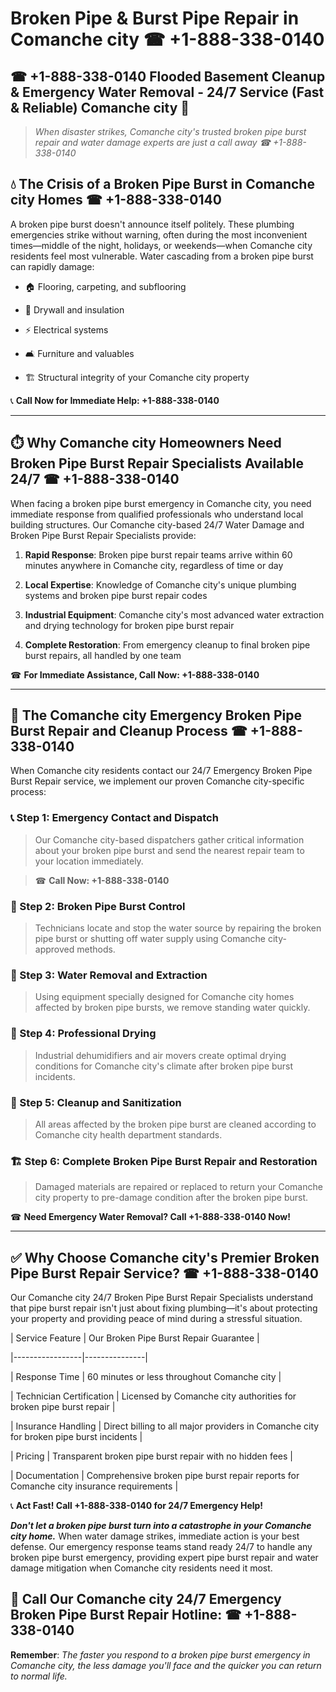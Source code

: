 # Broken Pipe & Burst Pipe Repair in Comanche city ☎ +1-888-338-0140  
## ☎ +1-888-338-0140 Flooded Basement Cleanup & Emergency Water Removal - 24/7 Service (Fast & Reliable) Comanche city 🚨  

> *When disaster strikes, Comanche city's trusted broken pipe burst repair and water damage experts are just a call away ☎ +1-888-338-0140*  

## 💧 The Crisis of a Broken Pipe Burst in Comanche city Homes ☎ +1-888-338-0140  

A broken pipe burst doesn't announce itself politely. These plumbing emergencies strike without warning, often during the most inconvenient times—middle of the night, holidays, or weekends—when Comanche city residents feel most vulnerable. Water cascading from a broken pipe burst can rapidly damage:  

* 🏠 Flooring, carpeting, and subflooring  
* 🧱 Drywall and insulation  
* ⚡ Electrical systems  
* 🛋️ Furniture and valuables  
* 🏗️ Structural integrity of your Comanche city property  

📞 **Call Now for Immediate Help: +1-888-338-0140**  

---  

## ⏱️ Why Comanche city Homeowners Need Broken Pipe Burst Repair Specialists Available 24/7 ☎ +1-888-338-0140  

When facing a broken pipe burst emergency in Comanche city, you need immediate response from qualified professionals who understand local building structures. Our Comanche city-based 24/7 Water Damage and Broken Pipe Burst Repair Specialists provide:  

1. **Rapid Response**: Broken pipe burst repair teams arrive within 60 minutes anywhere in Comanche city, regardless of time or day  
2. **Local Expertise**: Knowledge of Comanche city's unique plumbing systems and broken pipe burst repair codes  
3. **Industrial Equipment**: Comanche city's most advanced water extraction and drying technology for broken pipe burst repair  
4. **Complete Restoration**: From emergency cleanup to final broken pipe burst repairs, all handled by one team  

☎ **For Immediate Assistance, Call Now: +1-888-338-0140**  

---  

## 🔧 The Comanche city Emergency Broken Pipe Burst Repair and Cleanup Process ☎ +1-888-338-0140  

When Comanche city residents contact our 24/7 Emergency Broken Pipe Burst Repair service, we implement our proven Comanche city-specific process:  

### 📞 Step 1: Emergency Contact and Dispatch  
> Our Comanche city-based dispatchers gather critical information about your broken pipe burst and send the nearest repair team to your location immediately.  
> ☎ **Call Now: +1-888-338-0140**  

### 🚿 Step 2: Broken Pipe Burst Control  
> Technicians locate and stop the water source by repairing the broken pipe burst or shutting off water supply using Comanche city-approved methods.  

### 🌊 Step 3: Water Removal and Extraction  
> Using equipment specially designed for Comanche city homes affected by broken pipe bursts, we remove standing water quickly.  

### 💨 Step 4: Professional Drying  
> Industrial dehumidifiers and air movers create optimal drying conditions for Comanche city's climate after broken pipe burst incidents.  

### 🧼 Step 5: Cleanup and Sanitization  
> All areas affected by the broken pipe burst are cleaned according to Comanche city health department standards.  

### 🏗️ Step 6: Complete Broken Pipe Burst Repair and Restoration  
> Damaged materials are repaired or replaced to return your Comanche city property to pre-damage condition after the broken pipe burst.  

☎ **Need Emergency Water Removal? Call +1-888-338-0140 Now!**  

---  

## ✅ Why Choose Comanche city's Premier Broken Pipe Burst Repair Service? ☎ +1-888-338-0140  

Our Comanche city 24/7 Broken Pipe Burst Repair Specialists understand that pipe burst repair isn't just about fixing plumbing—it's about protecting your property and providing peace of mind during a stressful situation.  

| Service Feature | Our Broken Pipe Burst Repair Guarantee |  
|-----------------|---------------|  
| Response Time | 60 minutes or less throughout Comanche city |  
| Technician Certification | Licensed by Comanche city authorities for broken pipe burst repair |  
| Insurance Handling | Direct billing to all major providers in Comanche city for broken pipe burst incidents |  
| Pricing | Transparent broken pipe burst repair with no hidden fees |  
| Documentation | Comprehensive broken pipe burst repair reports for Comanche city insurance requirements |  

📞 **Act Fast! Call +1-888-338-0140 for 24/7 Emergency Help!**  

***Don't let a broken pipe burst turn into a catastrophe in your Comanche city home.*** When water damage strikes, immediate action is your best defense. Our emergency response teams stand ready 24/7 to handle any broken pipe burst emergency, providing expert pipe burst repair and water damage mitigation when Comanche city residents need it most.  

## 📱 Call Our Comanche city 24/7 Emergency Broken Pipe Burst Repair Hotline: ☎ +1-888-338-0140  

**Remember**: *The faster you respond to a broken pipe burst emergency in Comanche city, the less damage you'll face and the quicker you can return to normal life.*